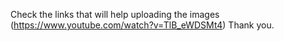 Check the links that will help uploading the images (https://www.youtube.com/watch?v=TlB_eWDSMt4) Thank you.
